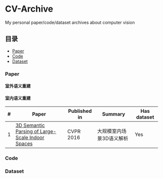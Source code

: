 # CV-Archive
My personal paper/code/dataset archives about computer vision

## 目录
* [Paper](#Paper)
* [Code](#Code)
* [Dataset](*Dataset)


### Paper

#### 室外语义重建

#### 室内语义重建
|#|Paper|Published in|Summary|Has dataset|
|---|----|-----|-----|-|
|1|[3D Semantic Parsing of Large-Scale Indoor Spaces](http://buildingparser.stanford.edu/index.html)|CVPR 2016|大规模室内场景3D语义解析|Yes|
### Code






### Dataset